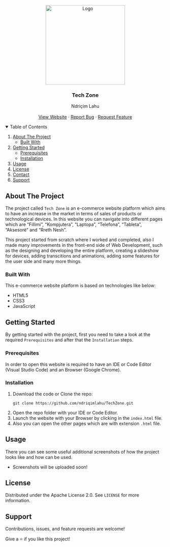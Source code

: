<!-- PROJECT LOGO -->
<p align="center">
  <img src="https://github.com/ndriqimlahu/NdriqimLahuPortfolio/blob/main/assets/portfolio/TechZone.png" alt="Logo" width="250" height="250">
  <h3 align="center">Tech Zone</h3>
  <p align="center">
    Ndriçim Lahu
    <br>
    <br>
    <a href="https://ndriqimlahu.github.io/tech-zone">View Website</a>
    ·
    <a href="https://github.com/ndriqimlahu/tech-zone/issues">Report Bug</a>
    ·
    <a href="https://github.com/ndriqimlahu/tech-zone/issues">Request Feature</a>
  </p>
</p>


<!-- TABLE OF CONTENTS -->
<details open="open">
  <summary>Table of Contents</summary>
  <ol>
    <li>
      <a href="#about-the-project">About The Project</a>
      <ul>
        <li><a href="#built-with">Built With</a></li>
      </ul>
    </li>
    <li>
      <a href="#getting-started">Getting Started</a>
      <ul>
        <li><a href="#prerequisites">Prerequisites</a></li>
        <li><a href="#installation">Installation</a></li>
      </ul>
    </li>
    <li><a href="#usage">Usage</a></li>
    <li><a href="#license">License</a></li>
    <li><a href="#contact">Contact</a></li>
    <li><a href="#support">Support</a></li>
  </ol>
</details>


<!-- ABOUT THE PROJECT -->
## About The Project

The project called `Tech Zone` is an e-commerce website platform which aims to have an increase in the market in terms of sales of products or technological devices. In this website you can navigate into different pages which are “Fillimi”, “Kompjutera”, “Laptopa”, “Telefona”, “Tableta”, “Aksesorë” and “Rreth Nesh”.

This project started from scratch where I worked and completed, also I made many improvements in the front-end side of Web Development, such as the designing and developing the entire platform, creating a slideshow for devices, adding transcitions and animations, adding some features for the user side and many more things.


### Built With

This e-commerce website platform is based on technologies like below:

* HTML5
* CSS3
* JavaScript


<!-- GETTING STARTED -->
## Getting Started

By getting started with the project, first you need to take a look at the required `Prerequisites` and after that the `Installation` steps.


### Prerequisites

In order to open this website is required to have an IDE or Code Editor (Visual Studio Code) and an Browser (Google Chrome).


### Installation

1. Download the code or Clone the repo:
   ```terminal
   git clone https://github.com/ndriqimlahu/TechZone.git
   ```
2. Open the repo folder with your IDE or Code Editor.
3. Launch the website with your Browser by clicking in the `index.html` file.
4. Also you can open the other pages which are with extension `.html` file.


<!-- USAGE -->
## Usage

There you can see some useful additional screenshots of how the project looks like and how can be used.

* Screenshots will be uploaded soon!


<!-- LICENSE -->
## License

Distributed under the Apache License 2.0. See `LICENSE` for more information.


<!-- SUPPORT -->
## Support

Contributions, issues, and feature requests are welcome!

Give a ⭐️ if you like this project!
